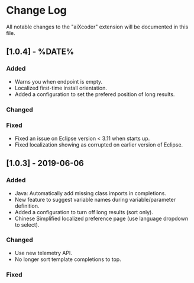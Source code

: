 # Change Log
All notable changes to the "aiXcoder" extension will be documented in this file.

## [1.0.4] - %DATE%
### Added
- Warns you when endpoint is empty.
- Localized first-time install orientation.
- Added a configuration to set the prefered position of long results.

### Changed

### Fixed
- Fixed an issue on Eclipse version < 3.11 when starts up.
- Fixed localization showing as corrupted on earlier version of Eclipse.


## [1.0.3] - 2019-06-06
### Added
- Java: Automatically add missing class imports in completions.
- New feature to suggest variable names during variable/parameter definition.
- Added a configuration to turn off long results (sort only).
- Chinese Simplified localized preference page (use language dropdown to select).

### Changed
- Use new telemetry API.
- No longer sort template completions to top.

### Fixed

